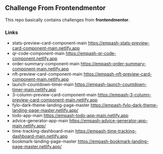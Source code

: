 ## Challenge From Frontendmentor

This repo basically contains challenges from **frontendmentor**.

### Links

- stats-preview-card-component-main https://empash-stats-preview-card-component-main.netlify.app
- qr-code-component-main https://empash-qr-code-component.netlify.app
- order-summary-component-main https://empash-order-summary-component-main.netlify.app
- nft-preview-card-component-main https://empash-nft-preview-card-component-main.netlify.app
- launch-countdown-timer-main https://empash-launch-countdown-timer-main.netlify.app
- 3-column-preview-card-component-main https://empash-3-column-preview-card-component-main.netlify.app
- fylo-dark-theme-landing-page-master https://empash-fylo-dark-theme-landing-page-master.netlify.app/
- todo-app-main https://empash-todo-app-main.netlify.app
- advice-generator-app-main https://empash-advice-generator-app-main.netlify.app/
- time-tracking-dashboard-main https://empash-time-tracking-dashboard-main.netlify.app
- bookmark-landing-page-master https://empash-bookmark-landing-page-master.netlify.app/
